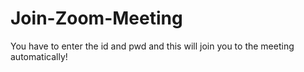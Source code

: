 # Join-Zoom-Meeting
You have to enter the id and pwd and this will join you to the meeting automatically!
